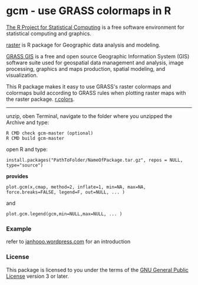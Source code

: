 # gcm - use GRASS colormaps in R

[The R Project for Statistical Computing](www.r-project.org/) is a free software environment for statistical computing and graphics.

[raster](cran.r-project.org/web/packages/raster/‎) is R package for Geographic data analysis and modeling.

[GRASS GIS](http://grass.osgeo.org/) is a free and open source Geographic Information System (GIS) software suite used for geospatial data management and analysis, image processing, graphics and maps production, spatial modeling, and visualization.

This R package makes it easy to use GRASS's raster colormaps and colormaps build according to GRASS rules when plotting raster maps with the raster package. [r.colors](http://grass.osgeo.org/grass64/manuals/r.colors.html).

----

unzip, 
oben Terminal, navigate to the folder where you unzipped the Archive and type:

```
R CMD check gcm-master (optional)
R CMD build gcm-master
```

open R and type:
```
install.packages("PathToFolder/NameOfPackage.tar.gz", repos = NULL, type="source")
```

**provides**
```
plot.gcm(x,cmap, method=2, inflate=1, min=NA, max=NA, force.breaks=FALSE, legend=F, out=NULL, ... )
```
and
```
plot.gcm.legend(gcm,min=NULL,max=NULL, ... )
```


### Example

refer to [janhooo.wordpress.com](http://janhooo.wordpress.com/2013/11/20/gcm-use-grass-colormaps-in-r-raster-plots/) for an introduction



### License

This package is licensed to you under the terms of the [GNU General Public License](http://www.gnu.org/licenses/gpl.html) version 3 or later.
